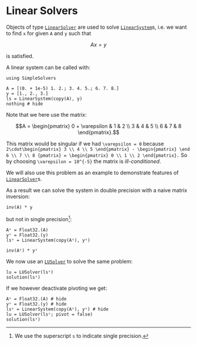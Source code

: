 # Linear Solvers

Objects of type [`LinearSolver`](@ref) are used to solve [`LinearSystem`](@ref)s, i.e. we want to find ``x`` for given ``A`` and ``y`` such that

```math
    Ax = y
```

is satisfied. 

A linear system can be called with:

```@example linear_system
using SimpleSolvers

A = [(0. + 1e-5) 1. 2.; 3. 4. 5.; 6. 7. 8.]
y = [1., 2., 3.]
ls = LinearSystem(copy(A), y)
nothing # hide
```

Note that we here use the matrix:

```math
A = \begin{pmatrix} 0 + \varepsilon & 1 & 2 \\ 3 & 4 & 5 \\ 6 & 7 & 8 \end{pmatrix}.
```

This matrix would be singular if we had ``\varepsilon = 0`` because ``2\cdot\begin{pmatrix} 3 \\ 4 \\ 5 \end{pmatrix} - \begin{pmatrix} \end 6 \\ 7 \\ 8 {pmatrix} = \begin{pmatrix} 0 \\ 1 \\ 2 \end{pmatrix}.`` So by choosing ``\varepsilon = 10^{-5}`` the matrix is *ill-conditioned*.

We will also use this problem as an example to demonstrate features of [`LinearSolver`](@ref)s.

As a result we can solve the system in double precision with a naive matrix inversion:

```@example linear_system
inv(A) * y
```

but not in single precision[^1]:
[^1]: We use the superscript ``s`` to indicate single precision.

```@example linear_system
Aˢ = Float32.(A)
yˢ = Float32.(y)
lsˢ = LinearSystem(copy(Aˢ), yˢ)

inv(Aˢ) * yˢ
```

We now use an [`LUSolver`](@ref) to solve the same problem:

```@example linear_system
lu = LUSolver(lsˢ)
solution(lsˢ)
```

If we however deactivate pivoting we get:

```@example linear_system
Aˢ = Float32.(A) # hide
yˢ = Float32.(y) # hide
lsˢ = LinearSystem(copy(Aˢ), yˢ) # hide
lu = LUSolver(lsˢ; pivot = false)
solution(lsˢ)
```